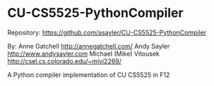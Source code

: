 CU-CS5525-PythonCompiler
========================


Repository: 
    https://github.com/asayler/CU-CS5525-PythonCompiler 


By: 
    Anne Gatchell 
        http://annegatchell.com/ 
    Andy Sayler 
        http://www.andysayler.com 
    Michael (Mike) Vitousek 
        http://csel.cs.colorado.edu/~mivi2269/ 


A Python compiler implementation of CU CS5525 in F12

